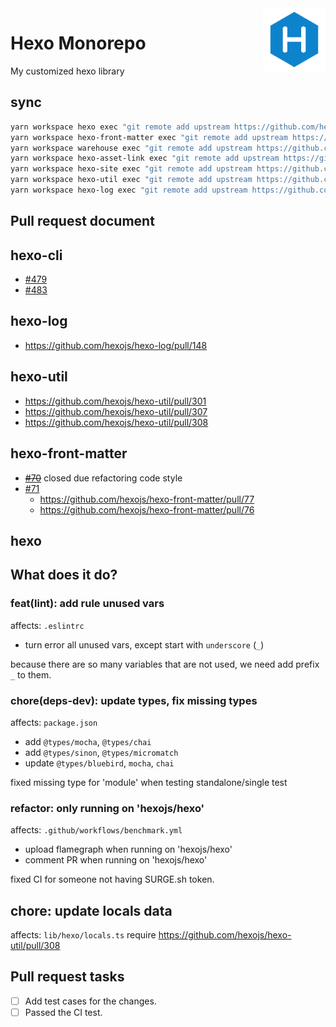<img src="https://raw.githubusercontent.com/hexojs/logo/master/hexo-logo-avatar.png" alt="Hexo logo" width="100" height="100" align="right" />

# Hexo Monorepo
My customized hexo library

## sync

```bash
yarn workspace hexo exec "git remote add upstream https://github.com/hexojs/hexo"
yarn workspace hexo-front-matter exec "git remote add upstream https://github.com/hexojs/hexo-front-matter"
yarn workspace warehouse exec "git remote add upstream https://github.com/hexojs/warehouse"
yarn workspace hexo-asset-link exec "git remote add upstream https://github.com/liolok/hexo-asset-link"
yarn workspace hexo-site exec "git remote add upstream https://github.com/hexojs/hexo-theme-unit-test"
yarn workspace hexo-util exec "git remote add upstream https://github.com/hexojs/hexo-util"
yarn workspace hexo-log exec "git remote add upstream https://github.com/hexojs/hexo-log"
```

## Pull request document

## hexo-cli
- [#479](https://github.com/hexojs/hexo-cli/pull/479)
- [#483](https://github.com/hexojs/hexo-cli/pull/483)

## hexo-log
- https://github.com/hexojs/hexo-log/pull/148

## hexo-util
- https://github.com/hexojs/hexo-util/pull/301
- https://github.com/hexojs/hexo-util/pull/307
- https://github.com/hexojs/hexo-util/pull/308

## hexo-front-matter
- ~~[#70](https://github.com/hexojs/hexo-front-matter/pull/70)~~ closed due refactoring code style
- [#71](https://github.com/hexojs/hexo-front-matter/pull/71)
  - https://github.com/hexojs/hexo-front-matter/pull/77
  - https://github.com/hexojs/hexo-front-matter/pull/76

## hexo
## What does it do?
### feat(lint): add rule unused vars
affects: `.eslintrc`
-  turn error all unused vars, except start with `underscore` (`_`)

because there are so many variables that are not used, we need add prefix `_` to them.

### chore(deps-dev): update types, fix missing types
affects: `package.json`
- add `@types/mocha`, `@types/chai`
- add `@types/sinon`, `@types/micromatch`
- update `@types/bluebird`, `mocha`, `chai`

fixed missing type for 'module' when testing standalone/single test

### refactor: only running on 'hexojs/hexo'
affects: `.github/workflows/benchmark.yml`
- upload flamegraph when running on 'hexojs/hexo'
- comment PR when running on 'hexojs/hexo'

fixed CI for someone not having SURGE.sh token.

## chore: update locals data
affects: `lib/hexo/locals.ts`
require https://github.com/hexojs/hexo-util/pull/308

## Pull request tasks

- [ ] Add test cases for the changes.
- [ ] Passed the CI test.
